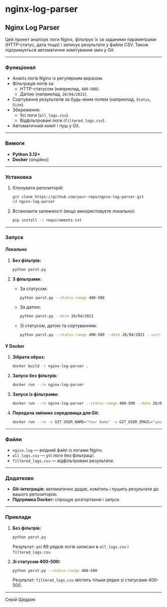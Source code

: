 # nginx-log-parser
## **Nginx Log Parser**

Цей проект аналізує логи Nginx, фільтрує їх за заданими параметрами (HTTP-статус, дата тощо) і записує результати у файли CSV. Також підтримується автоматичне комітування змін у Git.

---

### **Функціонал**

- Аналіз логів Nginx із регулярним виразом.
- Фільтрація логів за:
  - HTTP-статусом (наприклад, `400-500`).
  - Датою (наприклад, `26/04/2021`).
- Сортування результатів за будь-яким полем (наприклад, `Status`, `Size`).
- Збереження:
  - Усі логи (`all_logs.csv`).
  - Відфільтровані логи (`filtered_logs.csv`).
- Автоматичний коміт і пуш у Git.

---

### **Вимоги**

- **Python 3.12+**
- **Docker** (опційно)

---

### **Установка**

1. Клонувати репозиторій:
   ```bash
   git clone https://github.com/your-repo/nginx-log-parser.git
   cd nginx-log-parser
   ```

2. Встановити залежності (якщо використовуєте локально):
   ```bash
   pip install -r requirements.txt
   ```

---

### **Запуск**

#### **Локально**

1. **Без фільтрів:**
   ```bash
   python parst.py
   ```

2. **З фільтрами:**
   - За статусом:
     ```bash
     python parst.py --status-range 400-500
     ```
   - За датою:
     ```bash
     python parst.py --date 26/04/2021
     ```
   - Зі статусом, датою та сортуванням:
     ```bash
     python parst.py --status-range 400-500 --date 26/04/2021 --sort-by Size --sort-order asc
     ```

#### **У Docker**

1. **Зібрати образ:**
   ```bash
   docker build -t nginx-log-parser .
   ```

2. **Запуск без фільтрів:**
   ```bash
   docker run --rm nginx-log-parser
   ```

3. **Запуск із фільтрами:**
   ```bash
   docker run --rm nginx-log-parser --status-range 400-500 --date 26/04/2021
   ```

4. **Передача змінних середовища для Git:**
   ```bash
   docker run --rm -e GIT_USER_NAME="Your Name" -e GIT_USER_EMAIL="your.email@example.com" nginx-log-parser
   ```

---

### **Файли**

- `nginx.log` — вхідний файл із логами Nginx.
- `all_logs.csv` — усі логи без фільтрації.
- `filtered_logs.csv` — відфільтровані результати.

---

### **Додатково**

- **Git-інтеграція:** автоматично додає, комітить і пушить результати до вашого репозиторію.
- **Підтримка Docker:** спрощує розгортання і запуск.

---

### **Приклади**

1. **Без фільтрів:**
   ```bash
   python parst.py
   ```
   Результат: усі 89 рядків логів записані в `all_logs.csv` і `filtered_logs.csv`.

2. **Зі статусом 400-500:**
   ```bash
   python parst.py --status-range 400-500
   ```
   Результат: `filtered_logs.csv` містить тільки рядки зі статусами 400-500.

---

Серій Щедрик

